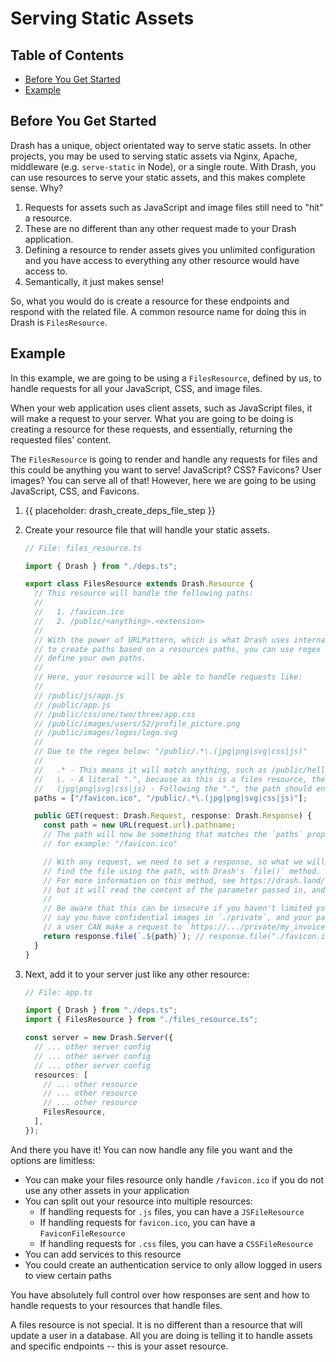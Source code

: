 # Serving Static Assets

## Table of Contents

- [Before You Get Started](#before-you-get-started)
- [Example](#example)

## Before You Get Started

Drash has a unique, object orientated way to serve static assets. In other
projects, you may be used to serving static assets via Nginx, Apache, middleware
(e.g. `serve-static` in Node), or a single route. With Drash, you can use
resources to serve your static assets, and this makes complete sense. Why?

1. Requests for assets such as JavaScript and image files still need to "hit" a
   resource.
2. These are no different than any other request made to your Drash application.
3. Defining a resource to render assets gives you unlimited configuration and
   you have access to everything any other resource would have access to.
4. Semantically, it just makes sense!

So, what you would do is create a resource for these endpoints and respond with
the related file. A common resource name for doing this in Drash is
`FilesResource`.

## Example

In this example, we are going to be using a `FilesResource`, defined by us, to
handle requests for all your JavaScript, CSS, and image files.

When your web application uses client assets, such as JavaScript files, it will
make a request to your server. What you are going to be doing is creating a
resource for these requests, and essentially, returning the requested files'
content.

The `FilesResource` is going to render and handle any requests for files and
this could be anything you want to serve! JavaScript? CSS? Favicons? User
images? You can serve all of that! However, here we are going to be using
JavaScript, CSS, and Favicons.

1. {{ placeholder: drash_create_deps_file_step }}

1. Create your resource file that will handle your static assets.

   ```typescript
   // File: files_resource.ts

   import { Drash } from "./deps.ts";

   export class FilesResource extends Drash.Resource {
     // This resource will handle the following paths:
     //
     //   1. /favicon.ico
     //   2. /public/<anything>.<extension>
     //
     // With the power of URLPattern, which is what Drash uses internally
     // to create paths based on a resources paths, you can use regex to
     // define your own paths.
     //
     // Here, your resource will be able to handle requests like:
     //
     // /public/js/app.js
     // /public/app.js
     // /public/css/one/two/three/app.css
     // /public/images/users/52/profile_picture.png
     // /public/images/logos/logo.svg
     //
     // Due to the regex below: "/public/.*\.(jpg|png|svg|css|js)"
     //
     //   .* - This means it will match anything, such as /public/hello, /public/very/deep/path
     //   \. - A literal ".", because as this is a files resource, the request url should have an extension: ".css"
     //   (jpg|png|svg|css|js) - Following the ".", the path should end in ONE of these values
     paths = ["/favicon.ico", "/public/.*\.(jpg|png|svg|css|js)"];

     public GET(request: Drash.Request, response: Drash.Response) {
       const path = new URL(request.url).pathname;
       // The path will now be something that matches the `paths` property,
       // for example: "/favicon.ico"

       // With any request, we need to set a response, so what we will do is
       // find the file using the path, with Drash's `file()` method.
       // For more information on this method, see https://drash.land/drash/v2.x/tutorials/responses/setting-the-body#file,
       // but it will read the content of the parameter passed in, and set that as the body
       //
       // Be aware that this can be insecure if you haven't limited your `paths` property, for example,
       // say you have confidential images in `./private`, and your path looks like `paths = [..., "/private/\."],
       // a user CAN make a request to `https://.../private/my_invoice_2021.pdf
       return response.file(`.${path}`); // response.file("./favicon.ico")
     }
   }
   ```

1. Next, add it to your server just like any other resource:

   ```typescript
   // File: app.ts

   import { Drash } from "./deps.ts";
   import { FilesResource } from "./files_resource.ts";

   const server = new Drash.Server({
     // ... other server config
     // ... other server config
     // ... other server config
     resources: [
       // ... other resource
       // ... other resource
       // ... other resource
       FilesResource,
     ],
   });
   ```

And there you have it! You can now handle any file you want and the options are
limitless:

- You can make your files resource only handle `/favicon.ico` if you do not use
  any other assets in your application
- You can split out your resource into multiple resources:
  - If handling requests for `.js` files, you can have a `JSFileResource`
  - If handling requests for `favicon.ico`, you can have a `FaviconFileResource`
  - If handling requests for `.css` files, you can have a `CSSFileResource`
- You can add services to this resource
- You could create an authentication service to only allow logged in users to
  view certain paths

You have absolutely full control over how responses are sent and how to handle
requests to your resources that handle files.

A files resource is not special. It is no different than a resource that will
update a user in a database. All you are doing is telling it to handle assets
and specific endpoints -- this is your asset resource.
